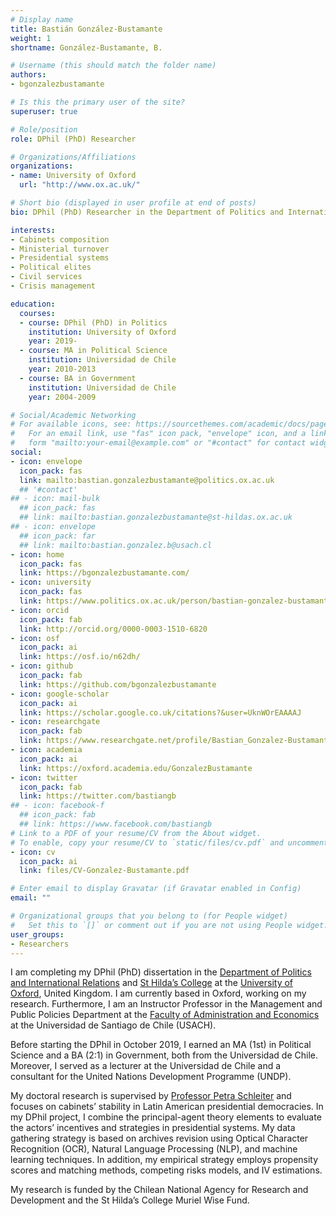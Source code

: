 ```yaml
---
# Display name
title: Bastián González-Bustamante
weight: 1
shortname: González-Bustamante, B.

# Username (this should match the folder name)
authors:
- bgonzalezbustamante

# Is this the primary user of the site?
superuser: true

# Role/position
role: DPhil (PhD) Researcher

# Organizations/Affiliations
organizations:
- name: University of Oxford
  url: "http://www.ox.ac.uk/"

# Short bio (displayed in user profile at end of posts)
bio: DPhil (PhD) Researcher in the Department of Politics and International Relations and St Hilda’s College at the University of Oxford, United Kingdom. Instructor Professor in the Management and Public Policies Department at the Faculty of Administration and Economics at the Universidad de Santiago de Chile (USACH).

interests:
- Cabinets composition
- Ministerial turnover
- Presidential systems
- Political elites
- Civil services
- Crisis management

education:
  courses:
  - course: DPhil (PhD) in Politics
    institution: University of Oxford
    year: 2019-
  - course: MA in Political Science
    institution: Universidad de Chile
    year: 2010-2013
  - course: BA in Government
    institution: Universidad de Chile
    year: 2004-2009

# Social/Academic Networking
# For available icons, see: https://sourcethemes.com/academic/docs/page-builder/#icons
#   For an email link, use "fas" icon pack, "envelope" icon, and a link in the
#   form "mailto:your-email@example.com" or "#contact" for contact widget.
social:
- icon: envelope
  icon_pack: fas
  link: mailto:bastian.gonzalezbustamante@politics.ox.ac.uk
  ## '#contact'
## - icon: mail-bulk
  ## icon_pack: fas
  ## link: mailto:bastian.gonzalezbustamante@st-hildas.ox.ac.uk
## - icon: envelope
  ## icon_pack: far
  ## link: mailto:bastian.gonzalez.b@usach.cl
- icon: home
  icon_pack: fas
  link: https://bgonzalezbustamante.com/
- icon: university
  icon_pack: fas
  link: https://www.politics.ox.ac.uk/person/bastian-gonzalez-bustamante
- icon: orcid
  icon_pack: fab
  link: http://orcid.org/0000-0003-1510-6820
- icon: osf
  icon_pack: ai
  link: https://osf.io/n62dh/
- icon: github
  icon_pack: fab
  link: https://github.com/bgonzalezbustamante
- icon: google-scholar
  icon_pack: ai
  link: https://scholar.google.co.uk/citations?&user=UknWOrEAAAAJ
- icon: researchgate
  icon_pack: fab
  link: https://www.researchgate.net/profile/Bastian_Gonzalez-Bustamante
- icon: academia
  icon_pack: ai
  link: https://oxford.academia.edu/GonzalezBustamante
- icon: twitter
  icon_pack: fab
  link: https://twitter.com/bastiangb
## - icon: facebook-f
  ## icon_pack: fab
  ## link: https://www.facebook.com/bastiangb
# Link to a PDF of your resume/CV from the About widget.
# To enable, copy your resume/CV to `static/files/cv.pdf` and uncomment the lines below.
- icon: cv
  icon_pack: ai
  link: files/CV-Gonzalez-Bustamante.pdf

# Enter email to display Gravatar (if Gravatar enabled in Config)
email: ""

# Organizational groups that you belong to (for People widget)
#   Set this to `[]` or comment out if you are not using People widget.
user_groups:
- Researchers
---
```


I am completing my DPhil (PhD) dissertation in the [Department of Politics and International Relations](https://www.politics.ox.ac.uk/) and [St Hilda’s College](https://www.sthildas.ox.ac.uk/) at the [University of Oxford](http://www.ox.ac.uk/), United Kingdom. I am currently based in Oxford, working on my research. Furthermore, I am an Instructor Professor in the Management and Public Policies Department at the [Faculty of Administration and Economics](https://fae.usach.cl/) at the Universidad de Santiago de Chile (USACH).

Before starting the DPhil in October 2019, I earned an MA (1st) in Political Science and a BA (2:1) in Government, both from the Universidad de Chile. Moreover, I served as a lecturer at the Universidad de Chile and a consultant for the United Nations Development Programme (UNDP).

My doctoral research is supervised by [Professor Petra Schleiter](https://www.politics.ox.ac.uk/academic-faculty/petra-schleiter.html) and focuses on cabinets’ stability in Latin American presidential democracies. In my DPhil project, I combine the principal-agent theory elements to evaluate the actors’ incentives and strategies in presidential systems. My data gathering strategy is based on archives revision using Optical Character Recognition (OCR), Natural Language Processing (NLP), and machine learning techniques. In addition, my empirical strategy employs propensity scores and matching methods, competing risks models, and IV estimations.

My research is funded by the Chilean National Agency for Research and Development and the St Hilda’s College Muriel Wise Fund.
